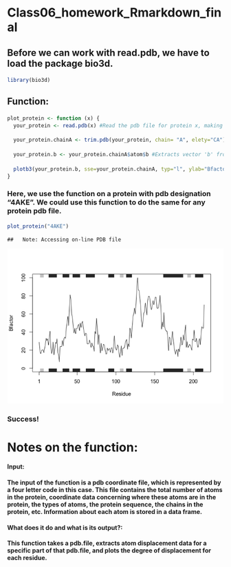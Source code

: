 Class06\_homework\_Rmarkdown\_final
================

## Before we can work with read.pdb, we have to load the package bio3d.

``` r
library(bio3d)
```

## Function:

``` r
plot_protein <- function (x) {
  your_protein <- read.pdb(x) #Read the pdb file for protein x, making information from that file available for manipulation.
  
  your_protein.chainA <- trim.pdb(your_protein, chain= "A", elety="CA") #Selects a subset of atoms from the pdb file for protein x (designated 'your_protein'). In this case, selects chain A.
  
  your_protein.b <- your_protein.chainA$atom$b #Extracts vector 'b' from the data frame 'atoms' in the trimmed pdb file your_protein.chainA.
  
  plotb3(your_protein.b, sse=your_protein.chainA, typ="l", ylab="Bfactor") #Draws a scatter plot of the protein sequence (designated 'your_protein.b') where the Y axis is the Bfactor (a measure of atomic displacement in a crystal structure) and the X axis is the residue sequence of the peptide chain. The sse argument tells plotb3 to also display protein secondary structure information on the plot.
}
```

### Here, we use the function on a protein with pdb designation “4AKE”. We could use this function to do the same for any protein pdb file.

``` r
plot_protein("4AKE")
```

    ##   Note: Accessing on-line PDB file

![](Class06_homework_final_files/figure-gfm/unnamed-chunk-3-1.png)<!-- -->

### Success\!

# Notes on the function:

#### Input:

#### The input of the function is a pdb coordinate file, which is represented by a four letter code in this case. This file contains the total number of atoms in the protein, coordinate data concerning where these atoms are in the protein, the types of atoms, the protein sequence, the chains in the protein, etc. Information about each atom is stored in a data frame.

#### What does it do and what is its output?:

#### This function takes a pdb.file, extracts atom displacement data for a specific part of that pdb.file, and plots the degree of displacement for each residue.
